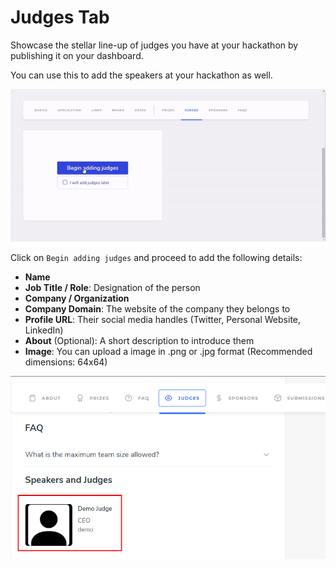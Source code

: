 # Judges Tab

Showcase the stellar line-up of judges you have at your hackathon by publishing it on your dashboard.

You can use this to add the speakers at your hackathon as well.

![](../../.gitbook/assets/judges.gif)

Click on `Begin adding judges` and proceed to add the following details:

* **Name**
* **Job Title / Role**: Designation of the person
* **Company / Organization**
* **Company Domain**: The website of the company they belongs to
* **Profile URL**: Their social media handles \(Twitter, Personal Website, LinkedIn\)
* **About** \(Optional\): A short description to introduce them
* **Image**: You can upload a image in .png or .jpg format \(Recommended dimensions: 64x64\)

![This is how it will look on the Hackathon microsite](../../.gitbook/assets/image%20%2817%29.png)

